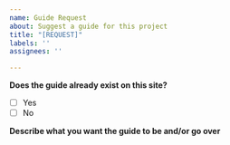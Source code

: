```yaml
---
name: Guide Request
about: Suggest a guide for this project
title: "[REQUEST]"
labels: ''
assignees: ''

---
```


**Does the guide already exist on this site?**
 - [ ] Yes
 - [ ] No

**Describe what you want the guide to be and/or go over**
